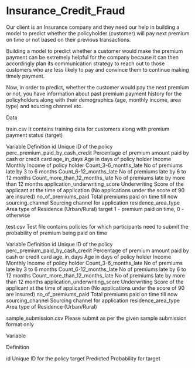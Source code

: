 # Insurance_Credit_Fraud
Our client is an Insurance company and they need our help in building a model to predict whether the policyholder (customer) will pay next premium on time or not based on their previous transactions.

Building a model to predict whether a customer would make the premium payment can be extremely helpful for the company because it can then accordingly plan its communication strategy to reach out to those customers who are less likely to pay and convince them to continue making timely payment.

 

Now, in order to predict, whether the customer would pay the next premium or not, you have information about past premium payment history for the policyholders along with their demographics (age, monthly income, area type) and sourcing channel etc.

 

Data

 train.csv
 It contains training data for customers along with premium payment status (target)

 Variable                                             Definition
 id                                                   Unique ID of the policy
 perc_premium_paid_by_cash_credit	                    Percentage of premium amount paid by cash or credit card
 age_in_days	                                        Age in days of policy holder
 Income	                                              Monthly Income of policy holder
 Count_3-6_months_late	                              No of premiums late by 3 to 6 months
 Count_6-12_months_late	                              No  of premiums late by 6 to 12 months
 Count_more_than_12_months_late	                      No of premiums late by more than 12 months
 application_underwriting_score	                      Underwriting Score of the applicant at the time of application (No applications under the score of 90 are insured)
 no_of_premiums_paid	                                Total premiums paid on time till now
 sourcing_channel	                                    Sourcing channel for application
 residence_area_type	                                Area type of Residence (Urban/Rural)
 target	                                              1 - premium paid on time, 0 - otherwise
 
 
 
 test.csv
 Test file contains policies for which participants need to submit the probability of premium being paid on time

 Variable	Definition
 id	                                                  Unique ID of the policy
 perc_premium_paid_by_cash_credit	                    Percentage of premium amount paid by cash or credit card
 age_in_days	                                        Age in days of policy holder
 Income	                                              Monthly Income of policy holder
 Count_3-6_months_late	                              No of premiums late by 3 to 6 months
 Count_6-12_months_late	                              No  of premiums late by 6 to 12 months
 Count_more_than_12_months_late	                      No of premiums late by more than 12 months
 application_underwriting_score	                      Underwriting Score of the applicant at the time of application (No applications under the score of 90 are insured)
 no_of_premiums_paid	                                Total premiums paid on time till now
 sourcing_channel	                                    Sourcing channel for application
 residence_area_type	                                Area type of Residence (Urban/Rural)
 
 
 sample_submission.csv
 Please submit as per the given sample submission format only  

 Variable

 Definition

 id	                                        Unique ID for the policy 
 target	                                    Predicted Probability for target
 

 

 

 



